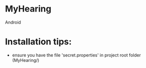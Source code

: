 # MyHearing
Android

# Installation tips:
- ensure you have the file 'secret.properties' in project root folder (MyHearing/)
